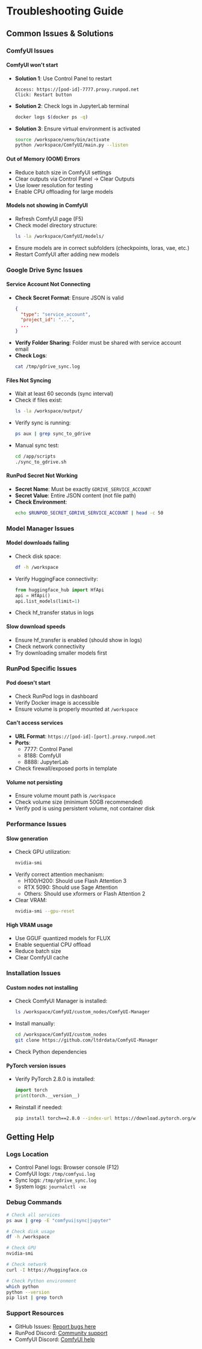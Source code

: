 # Troubleshooting Guide

## Common Issues & Solutions

### ComfyUI Issues

#### ComfyUI won't start
- **Solution 1**: Use Control Panel to restart
  ```
  Access: https://[pod-id]-7777.proxy.runpod.net
  Click: Restart button
  ```
- **Solution 2**: Check logs in JupyterLab terminal
  ```bash
  docker logs $(docker ps -q)
  ```
- **Solution 3**: Ensure virtual environment is activated
  ```bash
  source /workspace/venv/bin/activate
  python /workspace/ComfyUI/main.py --listen
  ```

#### Out of Memory (OOM) Errors
- Reduce batch size in ComfyUI settings
- Clear outputs via Control Panel → Clear Outputs
- Use lower resolution for testing
- Enable CPU offloading for large models

#### Models not showing in ComfyUI
- Refresh ComfyUI page (F5)
- Check model directory structure:
  ```bash
  ls -la /workspace/ComfyUI/models/
  ```
- Ensure models are in correct subfolders (checkpoints, loras, vae, etc.)
- Restart ComfyUI after adding new models

### Google Drive Sync Issues

#### Service Account Not Connecting
- **Check Secret Format**: Ensure JSON is valid
  ```json
  {
    "type": "service_account",
    "project_id": "...",
    ...
  }
  ```
- **Verify Folder Sharing**: Folder must be shared with service account email
- **Check Logs**:
  ```bash
  cat /tmp/gdrive_sync.log
  ```

#### Files Not Syncing
- Wait at least 60 seconds (sync interval)
- Check if files exist:
  ```bash
  ls -la /workspace/output/
  ```
- Verify sync is running:
  ```bash
  ps aux | grep sync_to_gdrive
  ```
- Manual sync test:
  ```bash
  cd /app/scripts
  ./sync_to_gdrive.sh
  ```

#### RunPod Secret Not Working
- **Secret Name**: Must be exactly `GDRIVE_SERVICE_ACCOUNT`
- **Secret Value**: Entire JSON content (not file path)
- **Check Environment**:
  ```bash
  echo $RUNPOD_SECRET_GDRIVE_SERVICE_ACCOUNT | head -c 50
  ```

### Model Manager Issues

#### Model downloads failing
- Check disk space:
  ```bash
  df -h /workspace
  ```
- Verify HuggingFace connectivity:
  ```python
  from huggingface_hub import HfApi
  api = HfApi()
  api.list_models(limit=1)
  ```
- Check hf_transfer status in logs

#### Slow download speeds
- Ensure hf_transfer is enabled (should show in logs)
- Check network connectivity
- Try downloading smaller models first

### RunPod Specific Issues

#### Pod doesn't start
- Check RunPod logs in dashboard
- Verify Docker image is accessible
- Ensure volume is properly mounted at `/workspace`

#### Can't access services
- **URL Format**: `https://[pod-id]-[port].proxy.runpod.net`
- **Ports**:
  - 7777: Control Panel
  - 8188: ComfyUI
  - 8888: JupyterLab
- Check firewall/exposed ports in template

#### Volume not persisting
- Ensure volume mount path is `/workspace`
- Check volume size (minimum 50GB recommended)
- Verify pod is using persistent volume, not container disk

### Performance Issues

#### Slow generation
- Check GPU utilization:
  ```bash
  nvidia-smi
  ```
- Verify correct attention mechanism:
  - H100/H200: Should use Flash Attention 3
  - RTX 5090: Should use Sage Attention
  - Others: Should use xformers or Flash Attention 2
- Clear VRAM:
  ```bash
  nvidia-smi --gpu-reset
  ```

#### High VRAM usage
- Use GGUF quantized models for FLUX
- Enable sequential CPU offload
- Reduce batch size
- Clear ComfyUI cache

### Installation Issues

#### Custom nodes not installing
- Check ComfyUI Manager is installed:
  ```bash
  ls /workspace/ComfyUI/custom_nodes/ComfyUI-Manager
  ```
- Install manually:
  ```bash
  cd /workspace/ComfyUI/custom_nodes
  git clone https://github.com/ltdrdata/ComfyUI-Manager
  ```
- Check Python dependencies

#### PyTorch version issues
- Verify PyTorch 2.8.0 is installed:
  ```python
  import torch
  print(torch.__version__)
  ```
- Reinstall if needed:
  ```bash
  pip install torch==2.8.0 --index-url https://download.pytorch.org/whl/cu129
  ```

## Getting Help

### Logs Location
- Control Panel logs: Browser console (F12)
- ComfyUI logs: `/tmp/comfyui.log`
- Sync logs: `/tmp/gdrive_sync.log`
- System logs: `journalctl -xe`

### Debug Commands
```bash
# Check all services
ps aux | grep -E "comfyui|sync|jupyter"

# Check disk usage
df -h /workspace

# Check GPU
nvidia-smi

# Check network
curl -I https://huggingface.co

# Check Python environment
which python
python --version
pip list | grep torch
```

### Support Resources
- GitHub Issues: [Report bugs here](https://github.com/wolfgrimmm/comfyui-runpod-installer/issues)
- RunPod Discord: [Community support](https://discord.gg/runpod)
- ComfyUI Discord: [ComfyUI help](https://discord.gg/comfyui)